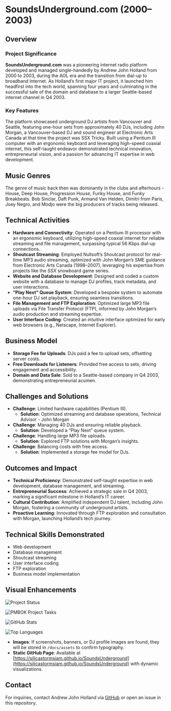 # SoundsUnderground.com (2000–2003)

## Overview

### Project Significance
**SoundsUnderground.com** was a pioneering internet radio platform developed and managed single-handedly by Andrew John Holland from 2000 to 2003, during the AOL era and the transition from dial-up to broadband internet. As Holland’s first major IT project, it launched him headfirst into the tech world, spanning four years and culminating in the successful sale of the domain and database to a larger Seattle-based internet channel in Q4 2003.

### Key Features
The platform showcased underground DJ artists from Vancouver and Seattle, featuring one-hour sets from approximately 40 DJs, including John Morgan, a Vancouver-based DJ and sound engineer at Electronic Arts Canada at that time the project was SSX Tricky. Built using a Pentium III computer with an ergonomic keyboard and leveraging high-speed coaxial internet, this self-taught endeavor demonstrated technical innovation, entrepreneurial vision, and a passion for advancing IT expertise in web development.

## Music Genres

The genre of music back then was dominantly in the clubs and afterhours - House, Deep House, Progression House, Funky House, and Funky Breakbeats. Bob Sinclar, Daft Punk, Armand Van Helden, Dimitri from Paris, Joey Negro, and Modjo were the big producers of tracks being released.

## Technical Activities

- **Hardware and Connectivity**: Operated on a Pentium III processor with an ergonomic keyboard, utilizing high-speed coaxial internet for reliable streaming and file management, surpassing typical 56 Kbps dial-up connections.
- **Shoutcast Streaming**: Employed Nullsoft’s Shoutcast protocol for real-time MP3 audio streaming, optimized with John Morgan’s SME guidance from Electronic Arts Canada (1998–2007), leveraging his expertise from projects like the *SSX* snowboard game series.
- **Website and Database Development**: Designed and coded a custom website with a database to manage DJ profiles, track metadata, and user interactions.
- **“Play Next” Queue System**: Developed a bespoke system to automate one-hour DJ set playback, ensuring seamless transitions.
- **File Management and FTP Exploration**: Optimized large MP3 file uploads via File Transfer Protocol (FTP), informed by John Morgan’s audio production and streaming expertise.
- **User Interface Coding**: Created an intuitive interface optimized for early web browsers (e.g., Netscape, Internet Explorer).

## Business Model

- **Storage Fee for Uploads**: DJs paid a fee to upload sets, offsetting server costs.
- **Free Downloads for Listeners**: Provided free access to sets, driving engagement and accessibility.
- **Domain and Data Sale**: Sold to a Seattle-based company in Q4 2003, demonstrating entrepreneurial acumen.

## Challenges and Solutions

- **Challenge**: Limited hardware capabilities (Pentium III).
  - **Solution**: Optimized streaming and database operations, Technical Advisor - John Morgan
- **Challenge**: Managing 40 DJs and ensuring reliable playback.
  - **Solution**: Developed a “Play Next” queue system.
- **Challenge**: Handling large MP3 file uploads.
  - **Solution**: Explored FTP solutions with Morgan’s insights.
- **Challenge**: Balancing costs with free access.
  - **Solution**: Implemented a storage fee model for DJs.

## Outcomes and Impact

- **Technical Proficiency**: Demonstrated self-taught expertise in web development, database management, and streaming.
- **Entrepreneurial Success**: Achieved a strategic sale in Q4 2003, marking a significant milestone in Holland’s IT career.
- **Cultural Contribution**: Amplified independent DJ talent, including John Morgan, fostering a community of underground artists.
- **Proactive Learning**: Innovated through FTP exploration and consultation with Morgan, launching Holland’s tech journey.

## Technical Skills Demonstrated

- Web development
- Database management
- Shoutcast streaming
- User interface coding
- FTP exploration
- Business model implementation

## Visual Enhancements

![Project Status](https://img.shields.io/badge/status-documented-blue)

![PMBOK Project Tasks](https://img.shields.io/badge/PMBOK-Project%20Tasks-blue)

![GitHub Stats](https://github-readme-stats.vercel.app/api?username=silicastormsiam&show_icons=true&theme=transparent)

![Top Languages](https://github-readme-stats.vercel.app/api/top-langs/?username=silicastormsiam&layout=compact&theme=transparent)

- **Images**: If screenshots, banners, or DJ profile images are found, they will be stored in `/docs/assets` to confirm typography.
- **Static GitHub Page**: Available at [https://silicastormsiam.github.io/SoundsUnderground](https://silicastormsiam.github.io/SoundsUnderground) with dynamic visualizations.

## Contact

For inquiries, contact Andrew John Holland via [GitHub](https://github.com/silicastormsiam) or open an issue in this repository.
